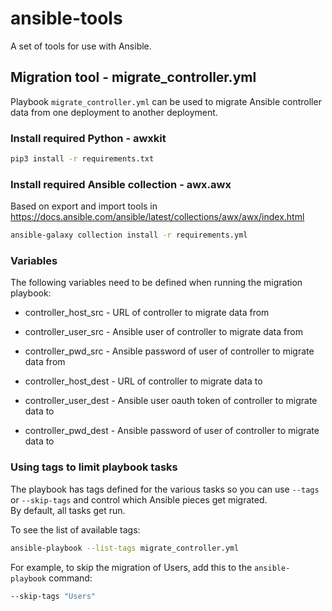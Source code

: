 # ansible-tools

A set of tools for use with Ansible.

## Migration tool - migrate_controller.yml
Playbook `migrate_controller.yml` can be used to migrate Ansible controller data from one deployment to another deployment.

### Install required Python - awxkit
```bash
pip3 install -r requirements.txt
```

### Install required Ansible collection - awx.awx
Based on export and import tools in https://docs.ansible.com/ansible/latest/collections/awx/awx/index.html
```bash
ansible-galaxy collection install -r requirements.yml
```

### Variables
The following variables need to be defined when running the migration playbook:
- controller_host_src - URL of controller to migrate data from
- controller_user_src - Ansible user of controller to migrate data from
- controller_pwd_src - Ansible password of user of controller to migrate data from

- controller_host_dest - URL of controller to migrate data to
- controller_user_dest - Ansible user oauth token of controller to migrate data to
- controller_pwd_dest - Ansible password of user of controller to migrate data to

### Using tags to limit playbook tasks
The playbook has tags defined for the various tasks so you can use
`--tags` or `--skip-tags` and control which Ansible pieces get migrated.  
By default, all tasks get run.

To see the list of available tags:
```bash
ansible-playbook --list-tags migrate_controller.yml
```

For example, to skip the migration of Users, add this to the `ansible-playbook` command:
```bash
--skip-tags "Users"
```
